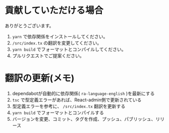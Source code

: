 # 貢献していただける場合

ありがとうございます。

1. `yarn` で依存関係をインストールしてください。
1. `/src/index.tx` の翻訳を変更してください。
1. `yarn build` でフォーマットとコンパイルしてください。
1. プルリクエストでご提案ください。

# 翻訳の更新(メモ)

1. dependabotが自動的に依存関係( `ra-language-english` )を最新にする
1. `tsc` で型定義エラーがあれば、React-admin側で更新されている
1. 型定義エラーを参考に、 `/src/index.tx` 翻訳を更新する
1. `yarn build` でフォーマットとコンパイルする
1. バージョンを変更、コミット、タグを作成、プッシュ、パブリッシュ、リリース
